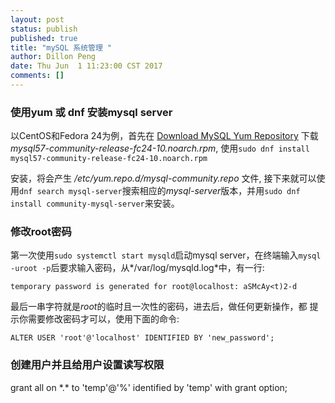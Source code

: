 ```yaml
---
layout: post
status: publish
published: true
title: "mySQL 系统管理 "
author: Dillon Peng
date: Thu Jun  1 11:23:00 CST 2017
comments: []
---
```


### **使用yum 或 dnf 安装mysql server**
以CentOS和Fedora 24为例，首先在
[Download MySQL Yum Repository](https://dev.mysql.com/downloads/repo/yum/)
下载 *mysql57-community-release-fc24-10.noarch.rpm*, 使用`sudo dnf install mysql57-community-release-fc24-10.noarch.rpm`

安装，将会产生
*/etc/yum.repo.d/mysql-community.repo* 文件, 接下来就可以使用`dnf search mysql-server`搜索相应的*mysql-server*版本，并用`sudo dnf install community-mysql-server`来安装。


### **修改root密码**
第一次使用`sudo systemctl start mysqld`启动mysql server，在终端输入`mysql -uroot -p`后要求输入密码，从*/var/log/mysqld.log*中，有一行:

`temporary password is generated for root@localhost: aSMcAy<t)2-d`

最后一串字符就是*root*的临时且一次性的密码，进去后，做任何更新操作，都
提示你需要修改密码才可以，使用下面的命令:

`ALTER USER 'root'@'localhost' IDENTIFIED BY 'new_password';`


### **创建用户并且给用户设置读写权限**

grant all on \*.\* to 'temp'@'%' identified by 'temp' with grant option;
 

